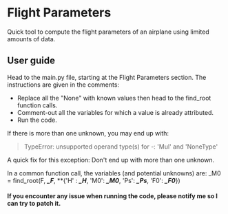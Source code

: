 # Flight Parameters
Quick tool to compute the flight parameters of an airplane using limited amounts of data.


## User guide
Head to the main.py file, starting at the Flight Parameters section.
The instructions are given in the comments:
  - Replace all the "None" with known values then head to the find_root function calls.
  - Comment-out all the variables for which a value is already attributed.
  - Run the code.

If there is more than one unknown, you may end up with:
> TypeError: unsupported operand type(s) for -: 'Mul' and 'NoneType'

A quick fix for this exception: Don't end up with more than one unknown.

In a common function call, the variables (and potential unknowns) are: _M0 = find_root(F, ***_F***, **{'H' : ***_H***, 'M0': ***_M0***, 'Ps': ***_Ps***, 'F0': ***_F0***})

#### If you encounter any issue when running the code, please notify me so I can try to patch it.

